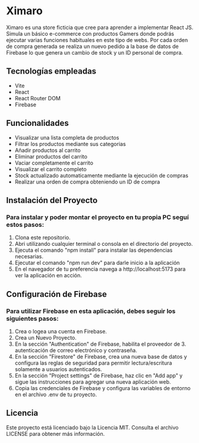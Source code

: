 # Ximaro
Ximaro es una store ficticia que cree para aprender a implementar React JS. Simula un básico e-commerce con productos Gamers donde podrás ejecutar varias funciones habituales en este tipo de webs. Por cada orden de compra generada se realiza un nuevo pedido a la base de datos de Firebase lo que genera un cambio de stock y un ID personal de compra.

## Tecnologías empleadas
- Vite
- React
- React Router DOM
- Firebase

## Funcionalidades
- Visualizar una lista completa de productos
- Filtrar los productos mediante sus categorias
- Añadir productos al carrito
- Eliminar productos del carrito
- Vaciar completamente el carrito
- Visualizar el carrito completo
- Stock actualizado automaticamente mediante la ejecución de compras
- Realizar una orden de compra obteniendo un ID de compra

## Instalación del Proyecto

### Para instalar y poder montar el proyecto en tu propia PC seguí estos pasos:

1. Clona este repositorio.
2. Abri utilizando cualquier terminal o consola en el directorio del proyecto.
3. Ejecuta el comando "npm install" para instalar las dependencias necesarias.
4. Ejecutar el comando "npm run dev" para darle inicio a la aplicación
5. En el navegador de tu preferencia navega a http://localhost:5173 para ver la aplicación en acción.

## Configuración de Firebase

### Para utilizar Firebase en esta aplicación, debes seguir los siguientes pasos:

1. Crea o logea una cuenta en Firebase.
2. Crea un Nuevo Proyecto.
3. En la sección "Authentication" de Firebase, habilita el proveedor de 3. autenticación de correo electrónico y contraseña.
4. En la sección "Firestore" de Firebase, crea una nueva base de datos y configura las reglas de seguridad para permitir lectura/escritura solamente a usuarios autenticados.
5. En la sección "Project settings" de Firebase, haz clic en "Add app" y sigue las instrucciones para agregar una nueva aplicación web.
6. Copia las credenciales de Firebase y configura las variables de entorno en el archivo .env de tu proyecto.

## Licencia
Este proyecto está licenciado bajo la Licencia MIT. Consulta el archivo LICENSE para obtener más información.